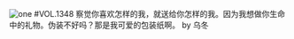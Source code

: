 ![one](http://image.wufazhuce.com/FpuqdAXXUvASEeBwB-eu0f6praYP)
#VOL.1348
察觉你喜欢怎样的我，就送给你怎样的我。因为我想做你生命中的礼物。伪装不好吗？那是我可爱的包装纸啊。 by 乌冬